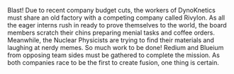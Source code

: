 Blast! Due to recent company budget cuts, the workers of DynoKnetics must share an old factory with a competing company called Rivylon. As all the eager interns rush in ready to prove themselves to the world, the board members scratch their chins preparing menial tasks and coffee orders. Meanwhile, the Nuclear Physicists are trying to find their materials and laughing at nerdy memes. So much work to be done! Redium and Blueium from opposing team sides must be gathered to complete the mission. As both companies race to be the first to create fusion, one thing is certain.